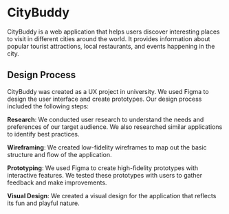 # CityBuddy

CityBuddy is a web application that helps users discover interesting places to visit in different cities around the world. It provides information about popular tourist attractions, local restaurants, and events happening in the city.

## Design Process

CityBuddy was created as a UX project in university. We used Figma to design the user interface and create prototypes. Our design process included the following steps:

**Research**: We conducted user research to understand the needs and preferences of our target audience. We also researched similar applications to identify best practices.

**Wireframing**: We created low-fidelity wireframes to map out the basic structure and flow of the application.

**Prototyping**: We used Figma to create high-fidelity prototypes with interactive features. We tested these prototypes with users to gather feedback and make improvements.

**Visual Design**: We created a visual design for the application that reflects its fun and playful nature.

